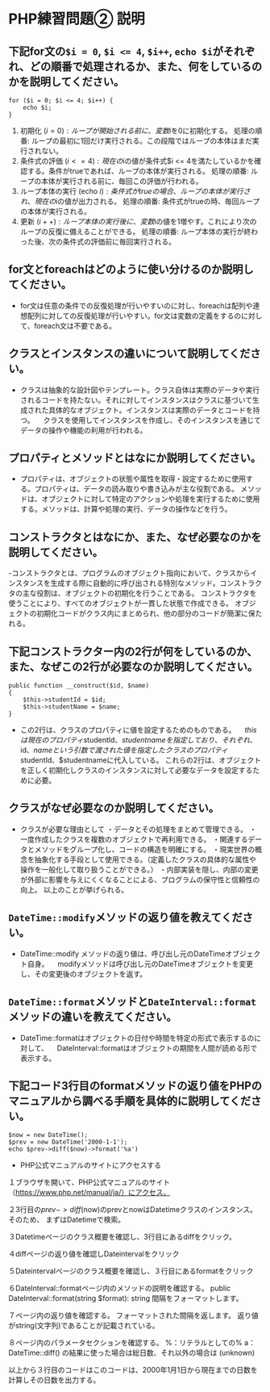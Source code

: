 # PHP練習問題② 説明

## 下記for文の`$i = 0`, `$i <= 4`, `$i++`, `echo $i`がそれぞれ、どの順番で処理されるか、また、何をしているのかを説明してください。

```
for ($i = 0; $i <= 4; $i++) {
    echo $i;
}
```

1. 初期化 ($i = 0):
ループが開始される前に、変数$iを0に初期化する。
処理の順番: ループの最初に1回だけ実行される。この段階ではループの本体はまだ実行されない。
2. 条件式の評価 ($i <= 4):
現在の$iの値が条件式$i <= 4を満たしているかを確認する。条件がtrueであれば、ループの本体が実行される。
処理の順番: ループの本体が実行される前に、毎回この評価が行われる。
3. ループ本体の実行 (echo $i):
条件式がtrueの場合、ループの本体が実行され、現在の$iの値が出力される。
処理の順番: 条件式がtrueの時、毎回ループの本体が実行される。
4. 更新 ($i++):
ループ本体の実行後に、変数$iの値を1増やす。これにより次のループの反復に備えることができる。
処理の順番: ループ本体の実行が終わった後、次の条件式の評価前に毎回実行される。

## for文とforeachはどのように使い分けるのか説明してください。
- for文は任意の条件での反復処理が行いやすいのに対し、foreachは配列や連想配列に対しての反復処理が行いやすい。for文は変数の定義をするのに対して、foreach文は不要である。

## クラスとインスタンスの違いについて説明してください。
- クラスは抽象的な設計図やテンプレート。クラス自体は実際のデータや実行されるコードを持たない。それに対してインスタンスはクラスに基づいて生成された具体的なオブジェクト。インスタンスは実際のデータとコードを持つ。
　クラスを使用してインスタンスを作成し、そのインスタンスを通じてデータの操作や機能の利用が行われる。

## プロパティとメソッドとはなにか説明してください。
- プロパティは、オブジェクトの状態や属性を取得・設定するために使用する。プロパティは、データの読み取りや書き込みが主な役割である。
メソッドは、オブジェクトに対して特定のアクションや処理を実行するために使用する。メソッドは、計算や処理の実行、データの操作などを行う。

## コンストラクタとはなにか、また、なぜ必要なのかを説明してください。
-コンストラクタとは、プログラムのオブジェクト指向において、クラスからインスタンスを生成する際に自動的に呼び出される特別なメソッド。コンストラクタの主な役割は、オブジェクトの初期化を行うことである。
コンストラクタを使うことにより、すべてのオブジェクトが一貫した状態で作成できる。
オブジェクトの初期化コードがクラス内にまとめられ、他の部分のコードが簡潔に保たれる。

## 下記コンストラクター内の2行が何をしているのか、また、なぜこの2行が必要なのか説明してください。
```
public function __construct($id, $name)
{
    $this->studentId = $id;
    $this->studentName = $name;
}
```
- この2行は、クラスのプロパティに値を設定するためのものである。
　$thisは現在のプロパティ$studentId、$studentnameを指定しており、それぞれ、$id、$nameという引数で渡された値を指定したクラスのプロパティ$studentId、$studentnameに代入している。
これらの2行は、オブジェクトを正しく初期化しクラスのインスタンスに対して必要なデータを設定するために必要。


## クラスがなぜ必要なのか説明してください。
- クラスが必要な理由として
・データとその処理をまとめて管理できる。
・一度作成したクラスを複数のオブジェクトで再利用できる。
・関連するデータとメソッドをグループ化し、コードの構造を明確にする。
・現実世界の概念を抽象化する手段として使用できる。（定義したクラスの具体的な属性や操作を一般化して取り扱うことができる。）
・内部実装を隠し、内部の変更が外部に影響を与えにくくなることによる、プログラムの保守性と信頼性の向上。
以上のことが挙げられる。

## `DateTime::modify`メソッドの返り値を教えてください。
- DateTime::modify メソッドの返り値は、呼び出し元のDateTimeオブジェクト自身。
　modifyメソッドは呼び出し元のDateTimeオブジェクトを変更し、その変更後のオブジェクトを返す。

## `DateTime::format`メソッドと`DateInterval::format`メソッドの違いを教えてください。
- DateTime::formatはオブジェクトの日付や時間を特定の形式で表示するのに対して、
　DateInterval::formatはオブジェクトの期間を人間が読める形で表示する。

## 下記コード3行目のformatメソッドの返り値をPHPのマニュアルから調べる手順を具体的に説明してください。
```
$now = new DateTime();
$prev = new DateTime('2000-1-1');
echo $prev->diff($now)->format('%a')
```

- PHP公式マニュアルのサイトにアクセスする

１ブラウザを開いて、PHP公式マニュアルのサイト（https://www.php.net/manual/ja/）にアクセス。

２3行目の$prev->diff($now)のprevとnowはDatetimeクラスのインスタンス。そのため、
まずはDatetimeで検索。

３Datetimeページのクラス概要を確認し、3行目にあるdiffをクリック。

４diffページの返り値を確認しDateintervalをクリック

５Dateintervalページのクラス概要を確認し、３行目にあるformatをクリック

６DateInterval::formatページ内のメソッドの説明を確認する。
public DateInterval::format(string $format): string
間隔をフォーマットします。

７ページ内の返り値を確認する。
フォーマットされた間隔を返します。
返り値がstring(文字列)であることが記載されている。

８ページ内のパラメータセクションを確認する。
%：リテラルとしての%
a：DateTime::diff() の結果に使った場合は総日数、それ以外の場合は (unknown)

以上から３行目のコードはこのコードは、2000年1月1日から現在までの日数を計算しその日数を出力する。